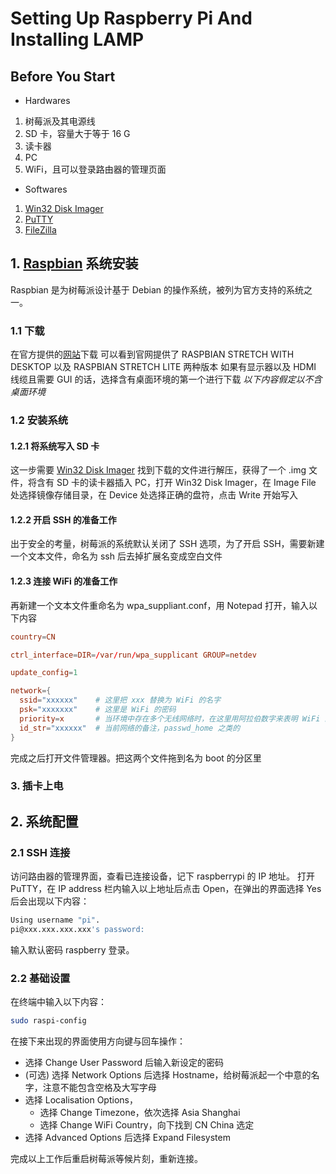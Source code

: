 # Setting Up Raspberry Pi And Installing LAMP 

## Before You Start

* Hardwares

1. 树莓派及其电源线
2. SD 卡，容量大于等于 16 G
3. 读卡器
4. PC
5. WiFi，且可以登录路由器的管理页面

* Softwares

1. [Win32 Disk Imager](https://sourceforge.net/projects/win32diskimager/)
2. [PuTTY](https://www.chiark.greenend.org.uk/~sgtatham/putty/latest.html)
3. [FileZilla](https://filezilla-project.org/download.php?type=client)

## 1. [Raspbian](https://www.raspberrypi.org/documentation/raspbian/) 系统安装

Raspbian 是为树莓派设计基于 Debian 的操作系统，被列为官方支持的系统之一。

### 1.1 下载

在官方提供的[网站](https://www.raspberrypi.org/downloads/raspbian/)下载
可以看到官网提供了 RASPBIAN STRETCH WITH DESKTOP 以及 RASPBIAN STRETCH LITE 两种版本
如果有显示器以及 HDMI 线缆且需要 GUI 的话，选择含有桌面环境的第一个进行下载
_以下内容假定以不含桌面环境_

### 1.2 安装系统

#### 1.2.1 将系统写入 SD 卡

这一步需要 [Win32 Disk Imager](https://sourceforge.net/projects/win32diskimager/)
找到下载的文件进行解压，获得了一个 .img 文件，将含有 SD 卡的读卡器插入 PC，打开 Win32 Disk Imager，在 Image File 处选择镜像存储目录，在 Device 处选择正确的盘符，点击 Write 开始写入

#### 1.2.2 开启 SSH 的准备工作

出于安全的考量，树莓派的系统默认关闭了 SSH 选项，为了开启 SSH，需要新建一个文本文件，命名为 ssh 后去掉扩展名变成空白文件

#### 1.2.3 连接 WiFi 的准备工作

再新建一个文本文件重命名为 wpa_suppliant.conf，用 Notepad 打开，输入以下内容

```conf
country=CN

ctrl_interface=DIR=/var/run/wpa_supplicant GROUP=netdev

update_config=1

network={
  ssid="xxxxxx"    # 这里把 xxx 替换为 WiFi 的名字
  psk="xxxxxxx"    # 这里是 WiFi 的密码
  priority=x       # 当环境中存在多个无线网络时，在这里用阿拉伯数字来表明 WiFi 的优先级，数字越大，优先级越高
  id_str="xxxxxx"  # 当前网络的备注，passwd_home 之类的
}
```

完成之后打开文件管理器。把这两个文件拖到名为 boot 的分区里

### 3. 插卡上电

## 2. 系统配置

### 2.1 SSH 连接

访问路由器的管理界面，查看已连接设备，记下 raspberrypi 的 IP 地址。
打开 PuTTY，在 IP address 栏内输入以上地址后点击 Open，在弹出的界面选择 Yes 后会出现以下内容：

```bash
Using username "pi".
pi@xxx.xxx.xxx.xxx's password:
```

输入默认密码 raspberry 登录。

### 2.2 基础设置

在终端中输入以下内容：

```bash
sudo raspi-config
```

在接下来出现的界面使用方向键与回车操作：

* 选择 Change User Password 后输入新设定的密码
* (可选) 选择 Network Options 后选择 Hostname，给树莓派起一个中意的名字，注意不能包含空格及大写字母
* 选择 Localisation Options，
  * 选择 Change Timezone，依次选择 Asia Shanghai
  * 选择 Change WiFi Country，向下找到 CN China 选定
* 选择 Advanced Options 后选择 Expand Filesystem

完成以上工作后重启树莓派等候片刻，重新连接。